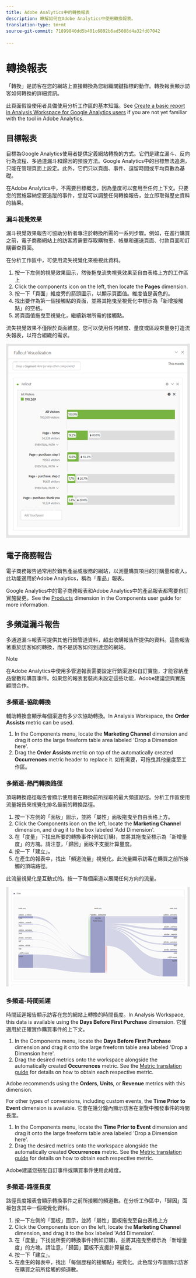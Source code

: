 ```yaml
---
title: Adobe Analytics中的轉換報表
description: 瞭解如何在Adobe Analytics中使用轉換報表。
translation-type: tm+mt
source-git-commit: 71899840dd5b401c6892b6ad5088d4a32fd07042

---
```



# 轉換報表

「轉換」是訪客在您的網站上直接轉換為您組織關鍵指標的動作。轉換報表顯示訪客如何轉換的詳細資訊。

此頁面假設使用者具備使用分析工作區的基本知識。See [Create a basic report in Analysis Workspace for Google Analytics users](create-report.md) if you are not yet familiar with the tool in Adobe Analytics.

## 目標報表

目標為Google Analytics使用者提供定義網站轉換的方式。它們是建立漏斗、反向行為流程、多通道漏斗和歸因的預設方法。Google Analytics中的目標無法追溯，只能在管理頁面上設定。此外，它們只以頁面、事件、逗留時間或平均頁數為基礎。

在Adobe Analytics中，不需要目標概念，因為量度可以套用至任何上下文。只要您的實施容納您要追蹤的事件，您就可以調整任何轉換報告，並立即取得歷史資料的結果。

### 漏斗視覺效果

漏斗視覺效果報告可協助分析者專注於轉換所需的一系列步驟。例如，在進行購買之前，電子商務網站上的訪客將需要存取購物車、帳單和運送頁面、付款頁面和訂購審查頁面。

在分析工作區中，可使用流失視覺化來檢視此資料。

1. 按一下左側的視覺效果圖示，然後拖曳流失視覺效果至自由表格上方的工作區上
2. Click the components icon on the left, then locate the **Pages** dimension.
3. 按一下「頁面」維度旁的箭頭圖示，以顯示頁面值。維度值是黃色的。
4. 找出要作為第一個接觸點的頁面，並將其拖曳至視覺化中標示為「新增接觸點」的空格。
5. 將頁面值拖曳至視覺化，繼續新增所需的接觸點。

流失視覺效果不僅限於頁面維度。您可以使用任何維度、量度或區段來量身打造流失報表，以符合組織的需求。

![流失視覺效果](../assets/fallout.png)

## 電子商務報告

電子商務報告通常用於銷售產品或服務的網站，以測量購買項目的訂購量和收入。此功能適用於Adobe Analytics，稱為「產品」報表。

Google Analytics中的電子商務報表和Adobe Analytics中的產品報表都需要自訂實施變更。See the [Products](../../../components/c-variables/dimensionslist/reports-products.md) dimension in the Components user guide for more information.

## 多頻道漏斗報告

多通道漏斗報表可提供其他行銷管道資料，超出收購報告所提供的資料。這些報告著重於訪客如何轉換，而不是訪客如何到達您的網站。

> [!NOTE]
>
> 在Adobe Analytics中使用多管道報表需要設定行銷渠道和自訂實施，才能容納產品變數和購買事件。如果您的報表套裝尚未設定這些功能，Adobe建議您與實施顧問合作。

### 多頻道-協助轉換

輔助轉換會顯示每個渠道有多少次協助轉換。In Analysis Workspace, the **Order Assists** metric can be used.

1. In the Components menu, locate the **Marketing Channel** dimension and drag it onto the large freeform table area labeled 'Drop a Dimension here'.
2. Drag the **Order Assists** metric on top of the automatically created **Occurrences** metric header to replace it. 如有需要，可拖曳其他量度至工作區。

### 多頻道-熱門轉換路徑

頂端轉換路徑報告會顯示使用者在轉換前所採取的最大頻道路徑。分析工作區使用流量報告來視覺化排名最前的轉換路徑。

1. 按一下左側的「面板」圖示，並將「屬性」面板拖曳至自由表格上方。
2. Click the Components icon on the left, locate the **Marketing Channel** dimension, and drag it to the box labeled 'Add Dimension'.
3. 在「度量」下找出所要的轉換事件(例如訂購)，並將其拖曳至標示為「新增量度」的方塊。請注意，「歸因」面板不支援計算量度。
4. 按一下「建立」。
5. 在產生的報表中，找出「頻道流量」視覺化。此流量顯示訪客在購買之前所接觸的頂端路徑。

此流量視覺化是互動式的。按一下每個渠道以展開任何方向的流量。

![流量視覺效果](../assets/flow.png)

### 多頻道-時間延遲

時間延遲報告顯示訪客在您的網站上轉換的時間長度。In Analysis Workspace, this data is available using the **Days Before First Purchase** dimension. 它僅適用於正確實作購買事件的上下文。

1. In the Components menu, locate the **Days Before First Purchase** dimension and drag it onto the large freeform table area labeled 'Drop a Dimension here'.
2. Drag the desired metrics onto the workspace alongside the automatically created **Occurrences** metric. See the [Metric translation guide](common-metrics.md) for details on how to obtain each respective metric.

Adobe recommends using the **Orders**, **Units**, or **Revenue** metrics with this dimension.

For other types of conversions, including custom events, the **Time Prior to Event** dimension is available. 它會在幾分鐘內顯示訪客在瀏覽中觸發事件的時間長度。

1. In the Components menu, locate the **Time Prior to Event** dimension and drag it onto the large freeform table area labeled 'Drop a Dimension here'.
2. Drag the desired metrics onto the workspace alongside the automatically created **Occurrences** metric. See the [Metric translation guide](common-metrics.md) for details on how to obtain each respective metric.

Adobe建議您搭配自訂事件或購買事件使用此維度。

### 多頻道-路徑長度

路徑長度報表會顯示轉換事件之前所接觸的頻道數。在分析工作區中，「歸因」面板包含其中一個視覺化資料。

1. 按一下左側的「面板」圖示，並將「屬性」面板拖曳至自由表格上方
2. Click the Components icon on the left, locate the **Marketing Channel** dimension, and drag it to the box labeled 'Add Dimension'.
3. 在「度量」下找出所要的轉換事件(例如訂購)，並將其拖曳至標示為「新增量度」的方塊。請注意，「歸因」面板不支援計算量度。
4. 按一下「建立」。
5. 在產生的報表中，找出「每個歷程的接觸點」視覺化。此色階分布圖顯示訪客在購買之前所接觸的頻道數。
